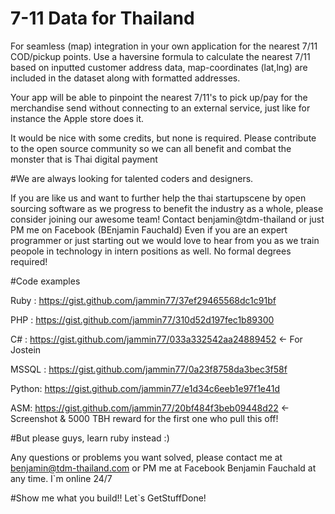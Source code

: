 # 7-11 Data for Thailand

For seamless (map) integration in your own application for the nearest 7/11 COD/pickup points.
Use a haversine formula to calculate the nearest 7/11 based on inputted customer address data, map-coordinates (lat,lng) are included in the dataset along with formatted addresses.

Your app will be able to pinpoint the nearest 7/11's to pick up/pay for the merchandise send without connecting to an external service, just like for instance the Apple store does it.


It would be nice with some credits, but none is required.
Please contribute to the open source community so we can all benefit and combat the monster that is Thai digital payment


#We are always looking for talented coders and designers. 

If you are like us and want to further help the thai startupscene by open sourcing software as we progress to benefit the industry as a whole, please consider joining our awesome team! Contact benjamin@tdm-thailand or just PM me on Facebook (BEnjamin Fauchald) Even if you are an expert programmer or just starting out we would love to hear from you as we train peopole in technology in intern positions as well. No formal degrees required!
 

#Code examples

Ruby  : https://gist.github.com/jammin77/37ef29465568dc1c91bf

PHP   : https://gist.github.com/jammin77/310d52d197fec1b89300

C#	  : https://gist.github.com/jammin77/033a332542aa24889452 <- For Jostein

MSSQL : https://gist.github.com/jammin77/0a23f8758da3bec3f58f

Python: https://gist.github.com/jammin77/e1d34c6eeb1e97f1e41d

ASM:    https://gist.github.com/jammin77/20bf484f3beb09448d22 <- Screenshot & 5000 TBH reward for the first one who pull this off!



#But please guys, learn ruby instead :)

Any questions or problems you want solved, please contact me at benjamin@tdm-thailand.com or PM me at Facebook Benjamin Fauchald at any time. I`m online 24/7 

#Show me what you build!! Let`s GetStuffDone!
